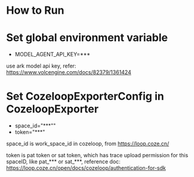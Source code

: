 # How to Run

# Set global environment variable
- MODEL_AGENT_API_KEY=***

use ark model api key, refer: https://www.volcengine.com/docs/82379/1361424

# Set CozeloopExporterConfig in CozeloopExporter
- space_id="***""
- token="***"

space_id is work_space_id in cozeloop, from https://loop.coze.cn/

token is pat token or sat token, which has trace upload permission for this spaceID, like pat_*** or sat_***, reference doc: https://loop.coze.cn/open/docs/cozeloop/authentication-for-sdk